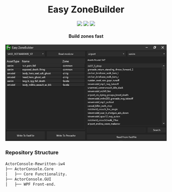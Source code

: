 ﻿<h1 align="center">
  <br>
  Easy ZoneBuilder
  <br>
</h1>

<div align="center">
  <a href="https://github.com/kruumy/EasyZoneBuilder-iw4/releases"><img src="https://img.shields.io/github/v/release/kruumy/EasyZoneBuilder-iw4?label=Latest%20version&style=flat-square"></a>
  <a href="https://github.com/kruumy/EasyZoneBuilder-iw4/releases""><img src="https://img.shields.io/github/downloads/kruumy/EasyZoneBuilder-iw4/total"></a>
  <a href="https://paypal.me/JPauls281"><img src="https://img.shields.io/badge/Donate-Paypal-orange?style=flat-square"></a>
</div>

<h4 align="center">Build zones fast</h4>

<div align="center">
  <a href="preview.png">
    <img src="preview.png" alt="Preivew" Width="auto" Height="auto">
  </a>
</div>

### Repository Structure
```
ActorConsole-Rewritten-iw4
├── ActorConsole.Core
│   ├── Core Functionality.
├── ActorConsole.GUI
│   ├── WPF Front-end.
```
